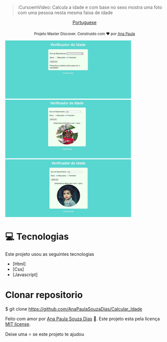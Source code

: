 > :CursoemVideo: Calcula a idade e com base no sexo mostra uma foto com uma pessoa nesta mesma faixa de idade

<p align="center">
    <a href="README-pt.md">Portuguese</a>
 </p>

<div align="center">
  <sub> Projeto Master Discover. Construido com  ❤ por
    <a href="https://github.com/AnaPaulaSouzaDias">Ana Paula</a>  
  </sub>
</div>

<div>
<p>
   <img src="./.github/layout.png" width="400px">
   <img src="./.github/layout1.jpeg" width="400px">
   <img src="./.github/layout2.jpeg" width="400px">
   </p>
</div>

# :computer: Tecnologias
Este projeto usou as seguintes tecnologias

* [Html]  
* [Css]
* [Javascript]   
     
# Clonar repositorio
$ git clone https://github.com/AnaPaulaSouzaDias/Calcular_Idade


Feito com amor por [Ana Paula Souza Dias](https://github.com/AnaPaulaSouzaDias/Calcular_Idade) 🚀.
Este projeto esta pela licença [MIT license](./LICENSE).


Deixe uma ⭐ se este projeto te ajudou